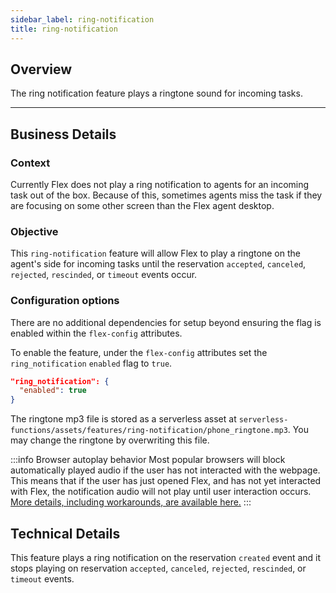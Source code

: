 ```yaml
---
sidebar_label: ring-notification
title: ring-notification
---
```


## Overview

The ring notification feature plays a ringtone sound for incoming tasks.

---

## Business Details

### Context

Currently Flex does not play a ring notification to agents for an incoming task out of the box. Because of this, sometimes agents miss the task if they are focusing on some other screen than the Flex agent desktop.

### Objective

This `ring-notification` feature will allow Flex to play a ringtone on the agent's side for incoming tasks until the reservation `accepted`, `canceled`, `rejected`, `rescinded`, or `timeout` events occur.

### Configuration options

There are no additional dependencies for setup beyond ensuring the flag is enabled within the `flex-config` attributes.

To enable the feature, under the `flex-config` attributes set the `ring_notification` `enabled` flag to `true`.

```json
"ring_notification": {
  "enabled": true
}
```

The ringtone mp3 file is stored as a serverless asset at `serverless-functions/assets/features/ring-notification/phone_ringtone.mp3`. You may change the ringtone by overwriting this file.

:::info Browser autoplay behavior
Most popular browsers will block automatically played audio if the user has not interacted with the webpage. This means that if the user has just opened Flex, and has not yet interacted with Flex, the notification audio will not play until user interaction occurs. [More details, including workarounds, are available here.](https://www.twilio.com/docs/flex/developer/ui/sound-and-audio#troubleshooting)
:::

## Technical Details

This feature plays a ring notification on the reservation `created` event and it stops playing on reservation `accepted`, `canceled`, `rejected`, `rescinded`, or `timeout` events.
